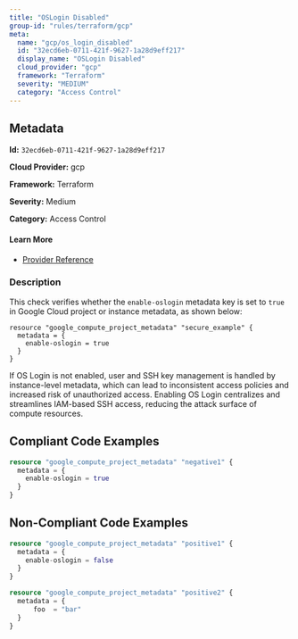 ```yaml
---
title: "OSLogin Disabled"
group-id: "rules/terraform/gcp"
meta:
  name: "gcp/os_login_disabled"
  id: "32ecd6eb-0711-421f-9627-1a28d9eff217"
  display_name: "OSLogin Disabled"
  cloud_provider: "gcp"
  framework: "Terraform"
  severity: "MEDIUM"
  category: "Access Control"
---
```

## Metadata

**Id:** `32ecd6eb-0711-421f-9627-1a28d9eff217`

**Cloud Provider:** gcp

**Framework:** Terraform

**Severity:** Medium

**Category:** Access Control

#### Learn More

 - [Provider Reference](https://registry.terraform.io/providers/hashicorp/google/latest/docs/resources/compute_project_metadata#metadata)

### Description

 This check verifies whether the `enable-oslogin` metadata key is set to `true` in Google Cloud project or instance metadata, as shown below:

```
resource "google_compute_project_metadata" "secure_example" {
  metadata = {
    enable-oslogin = true
  }
}
```

If OS Login is not enabled, user and SSH key management is handled by instance-level metadata, which can lead to inconsistent access policies and increased risk of unauthorized access. Enabling OS Login centralizes and streamlines IAM-based SSH access, reducing the attack surface of compute resources.


## Compliant Code Examples
```terraform
resource "google_compute_project_metadata" "negative1" {
  metadata = {
    enable-oslogin = true
  }
}

```
## Non-Compliant Code Examples
```terraform
resource "google_compute_project_metadata" "positive1" {
  metadata = {
    enable-oslogin = false
  }
}

resource "google_compute_project_metadata" "positive2" {
  metadata = {
      foo  = "bar"
  }
}

```